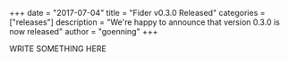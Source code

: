 +++
date = "2017-07-04"
title = "Fider v0.3.0 Released"
categories = ["releases"]
description = "We're happy to announce that version 0.3.0 is now released"
author = "goenning"
+++

WRITE SOMETHING HERE